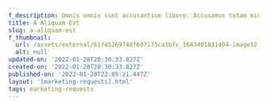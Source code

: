 ```yaml
---
f_description: Omnis omnis sunt accusantium libero. Accusamus totam minus necessitatibus i
title: A Aliquam Est
slug: a-aliquam-est
f_thumbnail:
  url: /assets/external/61f45269748f607173ca1b7c_1643401831404-image12.jpg
  alt: null
updated-on: '2022-01-28T20:30:33.827Z'
created-on: '2022-01-28T20:30:33.827Z'
published-on: '2022-01-28T22:05:21.447Z'
layout: '[marketing-requests].html'
tags: marketing-requests
---
```



